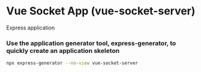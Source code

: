# Vue Socket App (vue-socket-server)

Express application

### Use the application generator tool, express-generator, to quickly create an application skeleton
```bash
npx express-generator --no-view vue-socket-server
```
